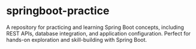 # springboot-practice
A repository for practicing and learning Spring Boot concepts, including REST APIs, database integration, and application configuration. Perfect for hands-on exploration and skill-building with Spring Boot.
